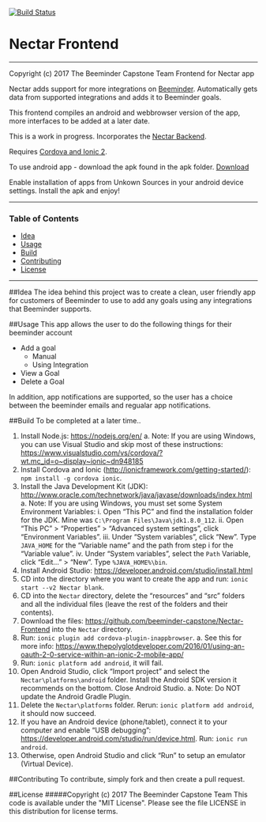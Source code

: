 [![Build Status](https://travis-ci.org/beeminder-capstone/Nectar-Frontend.svg?branch=develop)](https://travis-ci.org/beeminder-capstone/Nectar-Frontend)
# Nectar Frontend
---
Copyright (c) 2017 The Beeminder Capstone Team
Frontend for Nectar app


Nectar adds support for more integrations on [Beeminder](https://www.beeminder.com/). Automatically gets data from supported integrations and adds it to Beeminder goals.

This frontend compiles an android and webbrowser version of the app, more interfaces to be added at a later date.

This is a work in progress. Incorporates the [Nectar Backend](https://github.com/beeminder-capstone/Nectar-Backend).

Requires [Cordova and Ionic 2](https://ionicframework.com/getting-started/).

To use android app - download the apk found in the apk folder. 
[Download](./apk/Nectar.apk)

Enable installation of apps from Unkown Sources in your android device settings.
Install the apk and enjoy!

---

### Table of Contents
 - [Idea](#Idea)
 - [Usage](#usage)
 - [Build](#build)
 - [Contributing](#contributing)
 - [License](#license)
 
---

##Idea
The idea behind this project was to create a clean, user friendly app for customers of Beeminder to use to add any goals using any integrations that Beeminder supports.


##Usage
This app allows the user to do the following things for their beeminder account
 * Add a goal
     * Manual
     * Using Integration
 * View a Goal
 * Delete a Goal
 
In addition, app notifications are supported, so the user has a choice between the beeminder emails and regualar app notifications.

##Build
To be completed at a later time..
1.    Install Node.js: https://nodejs.org/en/
    a.    Note: If you are using Windows, you can use Visual Studio and skip most of these instructions: https://www.visualstudio.com/vs/cordova/?wt.mc_id=o~display~ionic~dn948185
2.    Install Cordova and Ionic (http://ionicframework.com/getting-started/): `npm install -g cordova ionic`.
3.    Install the Java Development Kit (JDK): http://www.oracle.com/technetwork/java/javase/downloads/index.html
    a.    Note: If you are using Windows, you must set some System Environment Variables:
        i.    Open “This PC” and find the installation folder for the JDK. Mine was `C:\Program Files\Java\jdk1.8.0_112`.
        ii.    Open “This PC” > “Properties” > “Advanced system settings”, click “Environment Variables”.
        iii.    Under “System variables”, click “New”. Type `JAVA_HOME` for the “Variable name” and the path from step i for the “Variable value”.
        iv.    Under “System variables”, select the `Path` Variable, click “Edit…” > “New”. Type `%JAVA_HOME%\bin`.
4.    Install Android Studio: https://developer.android.com/studio/install.html
5.    CD into the directory where you want to create the app and run: `ionic start --v2 Nectar blank`.
6.    CD into the `Nectar` directory, delete the “resources” and “src” folders and all the individual files (leave the rest of the folders and their contents).
7.    Download the files: https://github.com/beeminder-capstone/Nectar-Frontend into the `Nectar` directory.
8.    Run: `ionic plugin add cordova-plugin-inappbrowser`.
    a.    See this for more info: https://www.thepolyglotdeveloper.com/2016/01/using-an-oauth-2-0-service-within-an-ionic-2-mobile-app/
9.    Run: `ionic platform add android`, it will fail.
10.    Open Android Studio, click “Import project” and select the `Nectar\platforms\android` folder. Install the Android SDK version it recommends on the bottom. Close Android Studio.
    a.    Note: Do NOT update the Android Gradle Plugin.
11.    Delete the `Nectar\platforms` folder. Rerun: `ionic platform add android`, it should now succeed.
12.    If you have an Android device (phone/tablet), connect it to your computer and enable “USB debugging”: https://developer.android.com/studio/run/device.html. Run: `ionic run android`.
13.    Otherwise, open Android Studio and click “Run” to setup an emulator (Virtual Device).

##Contributing
To contribute, simply fork and then create a pull request. 

##License
#####Copyright (c) 2017 The Beeminder Capstone Team
This code is available under the "MIT License".
Please see the file LICENSE in this distribution for license terms.
